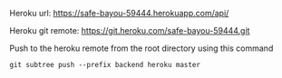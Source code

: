 Heroku url: https://safe-bayou-59444.herokuapp.com/api/

Heroku git remote: https://git.heroku.com/safe-bayou-59444.git

Push to the heroku remote from the root directory using this command
```shell
git subtree push --prefix backend heroku master
```
